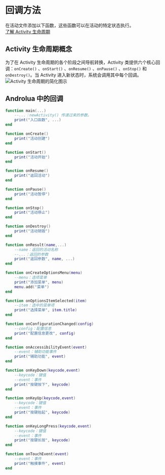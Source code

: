 # 回调方法
在活动文件添加以下函数，这些函数可以在活动的特定状态执行。 <br>
[了解 Activity 生命周期](https://developer.android.google.cn/guide/components/activities/activity-lifecycle?hl=zh_cn)

## Activity 生命周期概念
为了在 Activity 生命周期的各个阶段之间导航转换，Activity 类提供六个核心回调：`onCreate()` 、`onStart()` 、`onResume()` 、`onPause()` 、`onStop()` 和 `onDestroy()`。当 Activity 进入新状态时，系统会调用其中每个回调。 <br>
![Activity 生命周期的简化图示](https://developer.android.google.cn/guide/components/images/activity_lifecycle.png?hl=zh-cn)

## Androlua 中的回调
``` lua
function main(...)
    --...：newActivity() 传递过来的参数。
    print("入口函数", ...)
end

function onCreate()
    print("活动创建")
end

function onStart()
    print("活动开始")
end

function onResume()
    print("返回活动")
end

function onPause()
    print("活动暂停")
end

function onStop()
    print("活动停止")
end

function onDestroy()
    print("活动销毁")
end

function onResult(name,...)
    --name：返回的活动名称
    --...：返回的参数
    print("返回参数", name, ...)
end

function onCreateOptionsMenu(menu)
    --menu：选项菜单
    print("添加菜单", menu)
    menu.add("菜单")
end

function onOptionsItemSelected(item)
    --item：选中的菜单项
    print("选择菜单", item.title)
end

function onConfigurationChanged(config)
    --config：配置信息
    print("配置信息更改", config)
end

function onAccessibilityEvent(event)
    --event：辅助功能事件
    print("辅助功能", event)
end

function onKeyDown(keycode,event)
    --keycode：键值
    --event：事件
    print("按键按下", keycode)
end

function onKeyUp(keycode,event)
    --keycode：键值
    --event：事件
    print("按键抬起", keycode)
end

function onKeyLongPress(keycode,event)
    --keycode：键值
    --event：事件
    print("按键长按", keycode)
end

function onTouchEvent(event)
    --event：事件
    print("触摸事件", event)
end
```